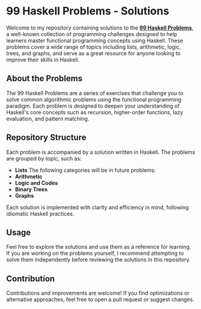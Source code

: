 # 99 Haskell Problems - Solutions

Welcome to my repository containing solutions to the [**99 Haskell Problems**](https://wiki.haskell.org/H-99:_Ninety-Nine_Haskell_Problems), a well-known collection of programming challenges designed to help learners master functional programming concepts using Haskell. These problems cover a wide range of topics including lists, arithmetic, logic, trees, and graphs, and serve as a great resource for anyone looking to improve their skills in Haskell.

## About the Problems

The 99 Haskell Problems are a series of exercises that challenge you to solve common algorithmic problems using the functional programming paradigm. Each problem is designed to deepen your understanding of Haskell's core concepts such as recursion, higher-order functions, lazy evaluation, and pattern matching.

## Repository Structure

Each problem is accompanied by a solution written in Haskell. The problems are grouped by topic, such as:

- **Lists**
The following categories will be in future problems:
- **Arithmetic**
- **Logic and Codes**
- **Binary Trees**
- **Graphs**

Each solution is implemented with clarity and efficiency in mind, following idiomatic Haskell practices.

## Usage

Feel free to explore the solutions and use them as a reference for learning. If you are working on the problems yourself, I recommend attempting to solve them independently before reviewing the solutions in this repository.

## Contribution

Contributions and improvements are welcome! If you find optimizations or alternative approaches, feel free to open a pull request or suggest changes.
